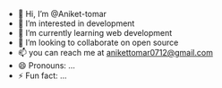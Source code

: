 - 👋 Hi, I’m @Aniket-tomar
- 👀 I’m interested in  development
- 🌱 I’m currently learning web development
- 💞️ I’m looking to collaborate on open source
- 📫  you can reach me at anikettomar0712@gmail.com 
- 😄 Pronouns: ...
- ⚡ Fun fact: ...

<!---
Aniket-tomar/Aniket-tomar is a ✨ special ✨ repository because its `README.md` (this file) appears on your GitHub profile.
You can click the Preview link to take a look at your changes.
--->
